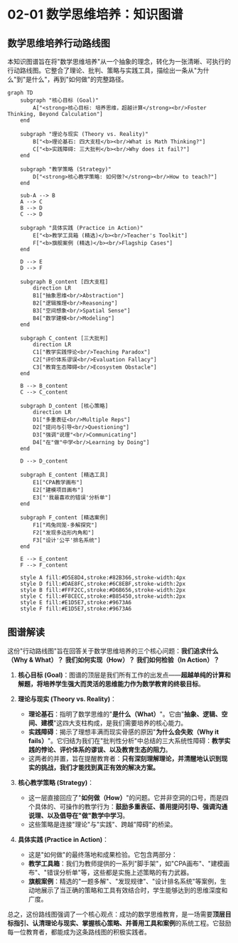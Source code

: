 # 02-01 数学思维培养：知识图谱

## 数学思维培养行动路线图

本知识图谱旨在将"数学思维培养"从一个抽象的理念，转化为一张清晰、可执行的行动路线图。它整合了理论、批判、策略与实践工具，描绘出一条从"为什么"到"是什么"，再到"如何做"的完整路径。

```mermaid
graph TD
    subgraph "核心目标 (Goal)"
        A["<strong>核心目标: 培养思维，超越计算</strong><br/>Foster Thinking, Beyond Calculation"]
    end

    subgraph "理论与现实 (Theory vs. Reality)"
        B["<b>理论基石: 四大支柱</b><br/>What is Math Thinking?"]
        C["<b>实践障碍: 三大批判</b><br/>Why does it fail?"]
    end
    
    subgraph "教学策略 (Strategy)"
        D["<strong>核心教学策略: 如何做?</strong><br/>How to teach?"]
    end

    sub-A --> B
    A --> C
    B --> D
    C --> D

    subgraph "具体实践 (Practice in Action)"
        E["<b>教学工具箱 (精选)</b><br/>Teacher's Toolkit"]
        F["<b>旗舰案例 (精选)</b><br/>Flagship Cases"]
    end
    
    D --> E
    D --> F

    subgraph B_content [四大支柱]
        direction LR
        B1["抽象思维<br/>Abstraction"]
        B2["逻辑推理<br/>Reasoning"]
        B3["空间想象<br/>Spatial Sense"]
        B4["数学建模<br/>Modeling"]
    end
    
    subgraph C_content [三大批判]
        direction LR
        C1["教学实践悖论<br/>Teaching Paradox"]
        C2["评价体系谬误<br/>Evaluation Fallacy"]
        C3["教育生态障碍<br/>Ecosystem Obstacle"]
    end
    
    B --> B_content
    C --> C_content

    subgraph D_content [核心策略]
        direction LR
        D1["多重表征<br/>Multiple Reps"]
        D2["提问与引导<br/>Questioning"]
        D3["强调"说理"<br/>Communicating"]
        D4["在"做"中学<br/>Learning by Doing"]
    end
    
    D --> D_content

    subgraph E_content [精选工具]
        E1["CPA教学画布"]
        E2["建模项目画布"]
        E3["'我最喜欢的错误'分析单"]
    end
    
    subgraph F_content [精选案例]
        F1["鸡兔同笼-多解探究"]
        F2["发现多边形内角和"]
        F3["设计'公平'排名系统"]
    end
    
    E --> E_content
    F --> F_content

    style A fill:#D5E8D4,stroke:#82B366,stroke-width:4px
    style D fill:#DAE8FC,stroke:#6C8EBF,stroke-width:2px
    style B fill:#FFF2CC,stroke:#D6B656,stroke-width:2px
    style C fill:#F8CECC,stroke:#B85450,stroke-width:2px
    style E fill:#E1D5E7,stroke:#9673A6
    style F fill:#E1D5E7,stroke:#9673A6
```

## 图谱解读

这份"行动路线图"旨在回答关于数学思维培养的三个核心问题：**我们追求什么（Why & What）？** **我们如何实现（How）？** **我们如何检验（In Action）？**

1.  **核心目标 (Goal)**：图谱的顶层是我们所有工作的出发点——**超越单纯的计算和解题，将培养学生强大而灵活的思维能力作为数学教育的终极目标**。

2.  **理论与现实 (Theory vs. Reality)**：
    *   **理论基石**：指明了数学思维的"**是什么（What）**"。它由"**抽象、逻辑、空间、建模**"这四大支柱构成，是我们需要培养的核心能力。
    *   **实践障碍**：揭示了理想丰满而现实骨感的原因"**为什么会失败（Why it fails）**"。它归结为我们在"批判性分析"中总结的三大系统性障碍：**教学实践的悖论、评价体系的谬误、以及教育生态的阻力**。
    *   这两者的并置，旨在提醒教育者：**只有深刻理解理论，并清醒地认识到现实的挑战，我们才能找到真正有效的解决方案。**

3.  **核心教学策略 (Strategy)**：
    *   这一层直接回应了"**如何做（How）**"的问题。它并非空洞的口号，而是四个具体的、可操作的教学行为：**鼓励多重表征、善用提问引导、强调沟通说理、以及倡导在"做"数学中学习**。
    *   这些策略是连接"理论"与"实践"、跨越"障碍"的桥梁。

4.  **具体实践 (Practice in Action)**：
    *   这是"如何做"的最终落地和成果检验。它包含两部分：
    *   **教学工具箱**：我们为教师提供的一系列"脚手架"，如"CPA画布"、"建模画布"、"错误分析单"等，这些都是实施上述策略的有力武器。
    *   **旗舰案例**：精选的"一题多解"、"发现规律"、"设计排名系统"等案例，生动地展示了当正确的策略和工具有效结合时，学生能够达到的思维深度和广度。

总之，这份路线图强调了一个核心观点：成功的数学思维教育，是一场需要**顶层目标指引、认清理论与现实、掌握核心策略、并善用工具和案例**的系统工程。它鼓励每一位教育者，都能成为这条路线图的积极实践者。
